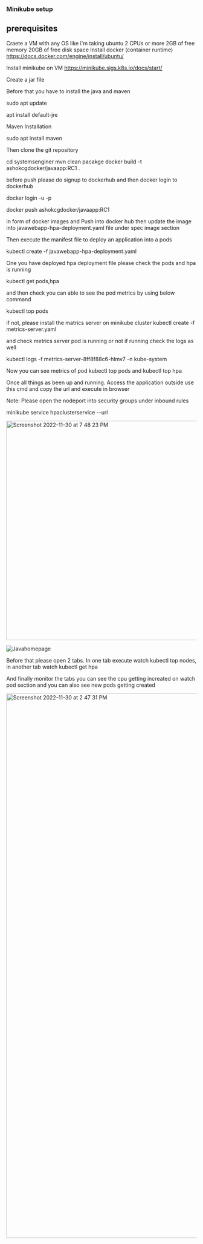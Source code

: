 
### Minikube setup ####

## prerequisites ##
Craete a VM with any OS like i'm taking ubuntu
  2 CPUs or more
  2GB of free memory
  20GB of free disk space
  Install docker (container runtime)
    https://docs.docker.com/engine/install/ubuntu/

Install minikube on VM
  https://minikube.sigs.k8s.io/docs/start/

Create a jar file 

Before that you have to install the java and maven

sudo apt update

apt install default-jre

Maven Installation

sudo apt install maven


Then clone the git repository

cd systemsenginer
mvn clean pacakge 
docker build -t ashokcgdocker/javaapp:RC1 .

before push please do signup to dockerhub and then docker login to dockerhub

docker login -u <username> -p <password>

docker push ashokcgdocker/javaapp:RC1


in form of docker images and Push into docker hub then update the image into javawebapp-hpa-deployment.yaml file under spec image section 

Then execute the manifest file to deploy an application into a pods 

kubectl create -f javawebapp-hpa-deployment.yaml

One you have deployed hpa deployment file please check the pods and hpa is running

kubectl get pods,hpa

and then check you can able to see the pod metrics by using below command

kubectl top pods

if not, please install the matrics server on minikube cluster 
kubectl create -f metrics-server.yaml

and check metrics server pod is running or not if running check the logs as well

 kubectl logs -f metrics-server-8ff8f88c6-hlmv7 -n kube-system

 
Now you can see metrics of pod kubectl top pods and kubectl top hpa 

Once all things as been up and running. Access the application outside use this cmd and copy the url and execute in browser
  
Note: Please open the nodeport into security groups under inbound rules
  
  
minikube service hpaclusterservice  --url
  
  
<img width="580" alt="Screenshot 2022-11-30 at 7 48 23 PM" src="https://user-images.githubusercontent.com/47560900/204819631-042e2454-1273-4f20-a5a0-1558b36b4769.png">

  
  
  
![Javahomepage](https://user-images.githubusercontent.com/47560900/204814593-60d9ab54-6e1b-4970-a189-71aea0046fe3.jpeg)

  Before that please open 2 tabs. In one tab execute watch kubectl top nodes, in another tab watch kubectl get hpa

  And finally monitor the tabs you can see the cpu getting increated on watch pod section and you can also see new pods getting created 
  
  
  <img width="1440" alt="Screenshot 2022-11-30 at 2 47 31 PM" src="https://user-images.githubusercontent.com/47560900/204813350-898f6b0b-2782-471a-8aa8-a2937d729723.png">

  

